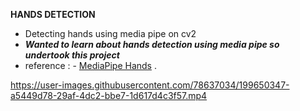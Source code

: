 **HANDS DETECTION**

- Detecting hands using media pipe on cv2
- ***Wanted to learn about hands detection using media pipe so undertook this project***
- reference :  - [MediaPipe Hands]( https://google.github.io/mediapipe/solutions/hands.html) .



https://user-images.githubusercontent.com/78637034/199650347-a5449d78-29af-4dc2-bbe7-1d617d4c3f57.mp4




